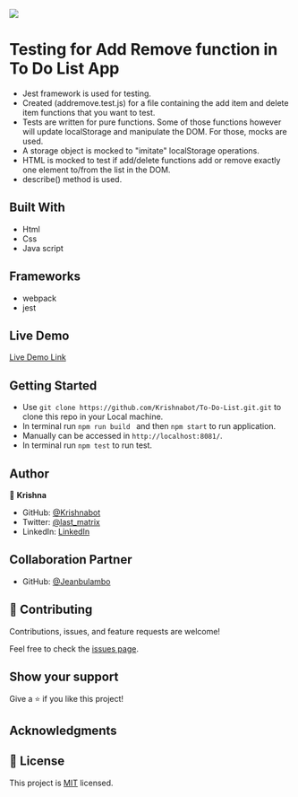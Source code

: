 ![](https://img.shields.io/badge/Microverse-blueviolet)

# Testing for Add Remove function in To Do List App 

- Jest framework is used  for testing.
- Created  (addremove.test.js) for a file containing the add item and delete item functions that you want to test.
- Tests are written for pure functions. Some of those functions however will update localStorage and manipulate the DOM. For those, mocks are used. 
- A storage object is mocked  to "imitate" localStorage operations.
- HTML is mocked  to test if add/delete functions add or remove exactly one  element to/from the list in the DOM.
- describe() method is used. 
## Built With

- Html
- Css
- Java script

## Frameworks
- webpack
- jest

## Live Demo 

[Live Demo Link](https://krishnabot.github.io/To-Do-List/dist/)

## Getting Started 

- Use `git clone https://github.com/Krishnabot/To-Do-List.git.git` to clone this repo in your Local machine.
- In terminal  run `npm run build ` and then `npm start` to run application. 
- Manually can be accessed in `http://localhost:8081/`.
- In terminal run `npm test` to run test. 

## Author

👤 **Krishna**

- GitHub: [@Krishnabot](https://github.com/Krishnabot)
- Twitter: [@last_matrix](https://twitter.com/last_matrix)
- LinkedIn: [LinkedIn](https://www.linkedin.com/in/krishna-prasad-acharya-3596bb130/)

## Collaboration Partner

- GitHub: [@Jeanbulambo](https://github.com/Jeanbulambo)

## 🤝 Contributing

Contributions, issues, and feature requests are welcome!

Feel free to check the [issues page](../../issues/).

## Show your support

Give a ⭐️ if you like this project!

## Acknowledgments

## 📝 License

This project is [MIT](./MIT.md) licensed.
